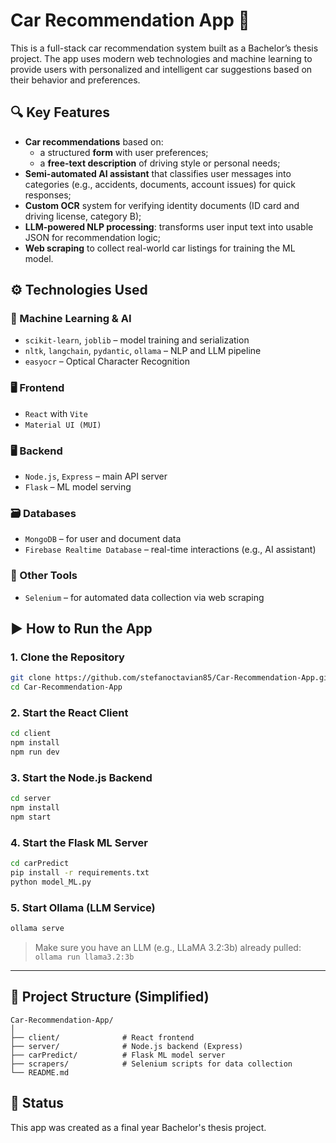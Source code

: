 # Car Recommendation App 🚗

This is a full-stack car recommendation system built as a Bachelor’s thesis project. The app uses modern web technologies and machine learning to provide users with personalized and intelligent car suggestions based on their behavior and preferences.

## 🔍 Key Features

- **Car recommendations** based on:
  - a structured **form** with user preferences;
  - a **free-text description** of driving style or personal needs;
- **Semi-automated AI assistant** that classifies user messages into categories (e.g., accidents, documents, account issues) for quick responses;
- **Custom OCR** system for verifying identity documents (ID card and driving license, category B);
- **LLM-powered NLP processing**: transforms user input text into usable JSON for recommendation logic;
- **Web scraping** to collect real-world car listings for training the ML model.

## ⚙️ Technologies Used

### 🧠 Machine Learning & AI
- `scikit-learn`, `joblib` – model training and serialization
- `nltk`, `langchain`, `pydantic`, `ollama` – NLP and LLM pipeline
- `easyocr` – Optical Character Recognition

### 🖥️ Frontend
- `React` with `Vite`
- `Material UI (MUI)`

### 🖥️ Backend
- `Node.js`, `Express` – main API server
- `Flask` – ML model serving

### 🗃️ Databases
- `MongoDB` – for user and document data
- `Firebase Realtime Database` – real-time interactions (e.g., AI assistant)

### 🔧 Other Tools
- `Selenium` – for automated data collection via web scraping

## ▶️ How to Run the App

### 1. Clone the Repository
```bash
git clone https://github.com/stefanoctavian85/Car-Recommendation-App.git
cd Car-Recommendation-App
```

### 2. Start the React Client
```bash
cd client
npm install
npm run dev
```

### 3. Start the Node.js Backend
```bash
cd server
npm install
npm start
```

### 4. Start the Flask ML Server
```bash
cd carPredict
pip install -r requirements.txt
python model_ML.py
```

### 5. Start Ollama (LLM Service)
```bash
ollama serve
```

> Make sure you have an LLM (e.g., LLaMA 3.2:3b) already pulled:  
> `ollama run llama3.2:3b`

---

## 📁 Project Structure (Simplified)

```
Car-Recommendation-App/
│
├── client/              # React frontend
├── server/              # Node.js backend (Express)
├── carPredict/          # Flask ML model server
├── scrapers/            # Selenium scripts for data collection
└── README.md
```

## 📌 Status

This app was created as a final year Bachelor's thesis project.